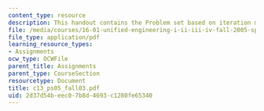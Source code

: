 ```yaml
---
content_type: resource
description: This handout contains the Problem set based on iteration method.
file: /media/courses/16-01-unified-engineering-i-ii-iii-iv-fall-2005-spring-2006/2d37d54beec07b8d4693c1280fe65340_c13_ps05_fall03.pdf
file_type: application/pdf
learning_resource_types:
- Assignments
ocw_type: OCWFile
parent_title: Assignments
parent_type: CourseSection
resourcetype: Document
title: c13_ps05_fall03.pdf
uid: 2d37d54b-eec0-7b8d-4693-c1280fe65340
---
```

